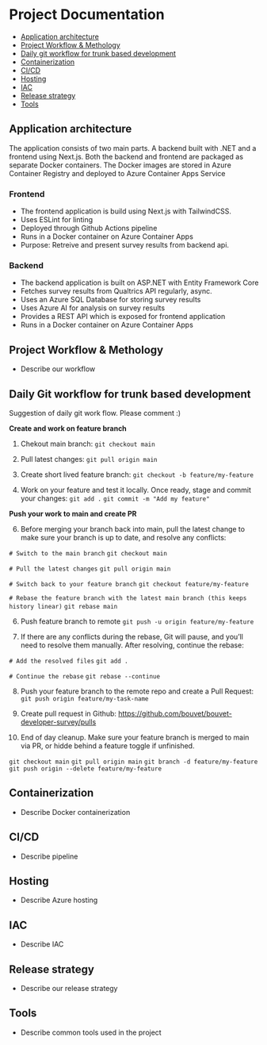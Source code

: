 # Project Documentation

- [Application architecture](#architecture)
- [Project Workflow & Methology](#workflow)
- [Daily git workflow for trunk based development](#gitworkflow)
- [Containerization](#containerization)
- [CI/CD](#pipeline)
- [Hosting](#hosting)
- [IAC](#pipeline)
- [Release strategy](#release-strategy)
- [Tools](#tools)

## Application architecture

The application consists of two main parts. A backend built with .NET and a frontend using Next.js. Both the backend and frontend are packaged as separate Docker containers. The Docker images are stored in Azure Container Registry and deployed to Azure Container Apps Service

### Frontend

- The frontend application is build using Next.js with TailwindCSS.
- Uses ESLint for linting
- Deployed through Github Actions pipeline
- Runs in a Docker container on Azure Container Apps
- Purpose: Retreive and present survey results from backend api.

### Backend

- The backend application is built on ASP.NET with Entity Framework Core
- Fetches survey results from Qualtrics API regularly, async.
- Uses an Azure SQL Database for storing survey results
- Uses Azure AI for analysis on survey results
- Provides a REST API which is exposed for frontend application
- Runs in a Docker container on Azure Container Apps

## Project Workflow & Methology

- Describe our workflow

## Daily Git workflow for trunk based development

Suggestion of daily git work flow. Please comment :)

**Create and work on feature branch**

1. Chekout main branch:
`git checkout main`

2. Pull latest changes:
`git pull origin main`

3. Create short lived feature branch:
`git checkout -b feature/my-feature`

5. Work on your feature and test it locally. Once ready, stage and commit your changes:
`git add .`
`git commit -m "Add my feature"`

**Push your work to main and create PR**

6. Before merging your branch back into main, pull the latest change to make sure your branch is up to date, and resolve any conflicts:

`# Switch to the main branch`
`git checkout main`

`# Pull the latest changes`
`git pull origin main`

`# Switch back to your feature branch`
`git checkout feature/my-feature`

`# Rebase the feature branch with the latest main branch (this keeps history linear)`
`git rebase main`


6. Push feature branch to remote
`git push -u origin feature/my-feature`

7. If there are any conflicts during the rebase, Git will pause, and you’ll need to resolve them manually. After resolving, continue the rebase:

`# Add the resolved files`
`git add .`

`# Continue the rebase`
`git rebase --continue`


8. Push your feature branch to the remote repo and create a Pull Request:
`git push origin feature/my-task-name`

9. Create pull request in Github:
https://github.com/bouvet/bouvet-developer-survey/pulls

10. End of day cleanup. Make sure your feature branch is merged to main via PR, or hidde behind a feature toggle if unfinished.

`git checkout main`
`git pull origin main`
`git branch -d feature/my-feature`
`git push origin --delete feature/my-feature`

## Containerization

- Describe Docker containerization

## CI/CD

- Describe pipeline

## Hosting

- Describe Azure hosting

## IAC

- Describe IAC

## Release strategy

- Describe our release strategy

## Tools

- Describe common tools used in the project




